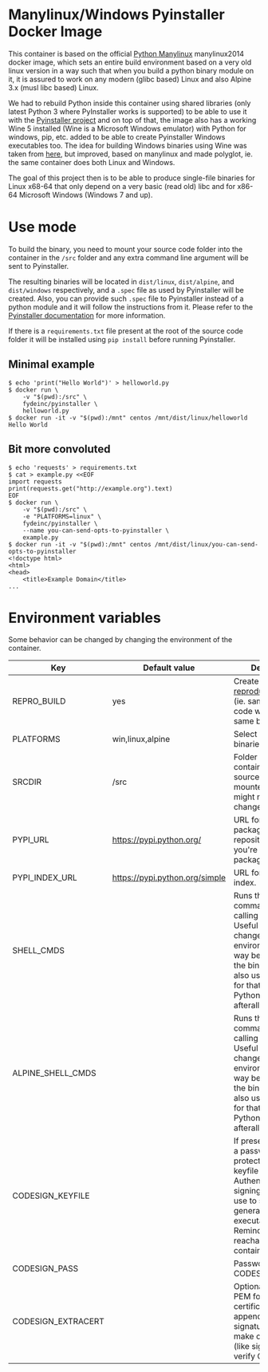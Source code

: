 # Manylinux/Windows Pyinstaller Docker Image

This container is based on the official [Python Manylinux](https://github.com/pypa/manylinux/) manylinux2014 docker image, which sets an entire build environment based on a very old linux version in a way such that when you build a python binary module on it, it is assured to work on any modern (glibc based) Linux and also Alpine 3.x (musl libc based) Linux.

We had to rebuild Python inside this container using shared libraries (only latest Python 3 where PyInstaller works is supported)
to be able to use it with the [Pyinstaller project](https://pyinstaller.org) and on top of that, the image also has a working Wine 5 installed (Wine is a Microsoft Windows emulator) with Python for windows, pip, etc. added to be able to create Pyinstaller Windows executables too. The idea for building Windows binaries using Wine was taken from [here](https://github.com/cdrx/docker-pyinstaller), but improved, based on manylinux and made polyglot, ie. the same container does both Linux and Windows.

The goal of this project then is to be able to produce single-file binaries for Linux x68-64 that only depend on a very basic (read old) libc and for x86-64 Microsoft Windows (Windows 7 and up).

# Use mode

To build the binary, you need to mount your source code folder into the container in the `/src` folder and any extra command line argument will be sent to Pyinstaller.

The resulting binaries will be located in `dist/linux`, `dist/alpine`, and `dist/windows` respectively, and a `.spec` file as used by Pyinstaller will be created. Also, you can provide such `.spec` file to Pyinstaller instead of a python module and it will follow the instructions from it. Please refer to the [Pyinstaller documentation](https://pyinstaller.readthedocs.io/en/stable/spec-files.html) for more information.

If there is a `requirements.txt` file present at the root of the source code folder it will be installed using `pip install` before running Pyinstaller.

## Minimal example
```
$ echo 'print("Hello World")' > helloworld.py
$ docker run \
    -v "$(pwd):/src" \
    fydeinc/pyinstaller \
    helloworld.py
$ docker run -it -v "$(pwd):/mnt" centos /mnt/dist/linux/helloworld
Hello World
```

## Bit more convoluted
```
$ echo 'requests' > requirements.txt
$ cat > example.py <<EOF
import requests
print(requests.get("http://example.org").text)
EOF
$ docker run \
    -v "$(pwd):/src" \
    -e "PLATFORMS=linux" \
    fydeinc/pyinstaller \
    --name you-can-send-opts-to-pyinstaller \
    example.py
$ docker run -it -v "$(pwd):/mnt" centos /mnt/dist/linux/you-can-send-opts-to-pyinstaller
<!doctype html>
<html>
<head>
    <title>Example Domain</title>
...
```

# Environment variables

Some behavior can be changed by changing the environment of the container.

| Key | Default value | Description |
|-----|---------------|-------------|
|REPRO_BUILD|yes|Create a [reproducible builds](https://pyinstaller.readthedocs.io/en/stable/advanced-topics.html#creating-a-reproducible-build) (ie. same python code will generate same binaries).|
|PLATFORMS|win,linux,alpine|Select what kind of binaries to produce.|
|SRCDIR|/src|Folder inside the container where the source code is mounted. CI runners might need to change this.|
|PYPI_URL|https://pypi.python.org/|URL for the pypi package repositories, useful if you're using internal package caches.|
|PYPI_INDEX_URL|https://pypi.python.org/simple|URL for the pypi index.|
|SHELL_CMDS||Runs the given shell commands before calling pyinstaller. Useful if you need to change the build environment in some way before building the binaries. You can also use a `.spec` file for that, since it is a Python script afterall.|
|ALPINE_SHELL_CMDS||Runs the given shell commands before calling pyinstaller. Useful if you need to change the build environment in some way before building the binaries. You can also use a `.spec` file for that, since it is a Python script afterall.|
|CODESIGN_KEYFILE||If present, it must be a password-protected PFX keyfile with te Authenticode code signing certificate to use to sign the generated Windows executables. Reminder: It must be reachable from the container.|
|CODESIGN_PASS||Password for the CODESIGN_KEYFILE.|
|CODESIGN_EXTRACERT||Optional extra file in PEM format with the certificate chain to append to the signature. Useful to make certain tools (like signtool.exe) verify OK.|
